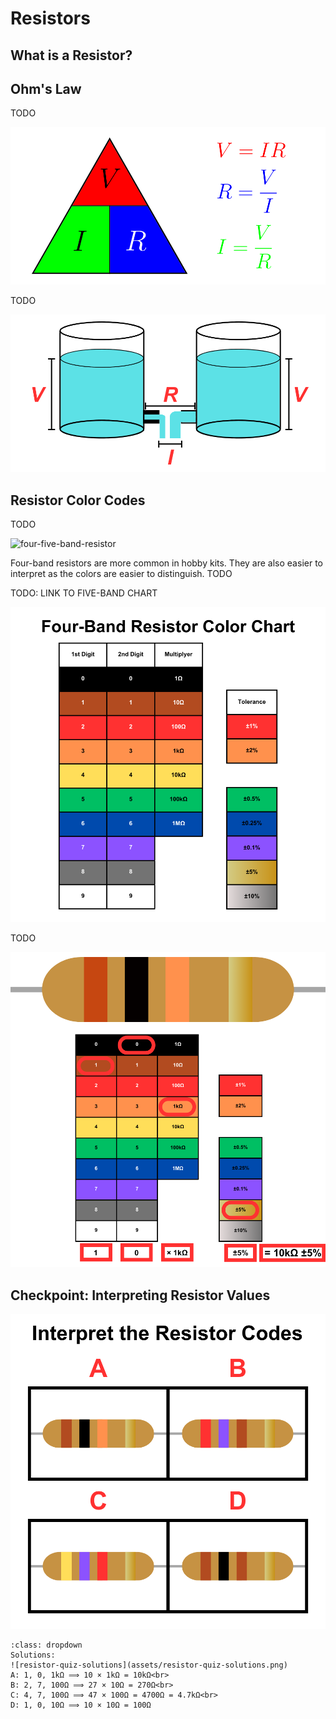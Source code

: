 # Resistors

## What is a Resistor?



## Ohm's Law

TODO

![ohms-law](assets/ohms-law.png)

TODO

![water-analogy](assets/water-analogy.png)

## Resistor Color Codes

TODO

![four-five-band-resistor](assets/four-five-band-resistor.png)

Four-band resistors are more common in hobby kits. They are also easier to interpret as the colors are easier to distinguish. TODO

TODO: LINK TO FIVE-BAND CHART 

![resistor-chart](assets/resistor-chart.png)

TODO

![resistor-chart-example](assets/resistor-chart-example.png)

## Checkpoint: Interpreting Resistor Values  

![resistor-quiz](assets/resistor-quiz.png)

```{admonition} Click here to reveal the solutions.
:class: dropdown
Solutions:
![resistor-quiz-solutions](assets/resistor-quiz-solutions.png)
A: 1, 0, 1kΩ ⟹ 10 × 1kΩ = 10kΩ<br>
B: 2, 7, 100Ω ⟹ 27 × 10Ω = 270Ω<br>
C: 4, 7, 100Ω ⟹ 47 × 100Ω = 4700Ω = 4.7kΩ<br>
D: 1, 0, 10Ω ⟹ 10 × 10Ω = 100Ω
```